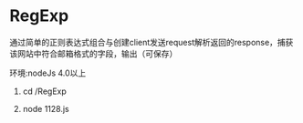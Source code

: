 # RegExp
通过简单的正则表达式组合与创建client发送request解析返回的response，捕获该网站中符合邮箱格式的字段，输出（可保存）

环境:nodeJs 4.0以上


1.  cd /RegExp

2.  node 1128.js
